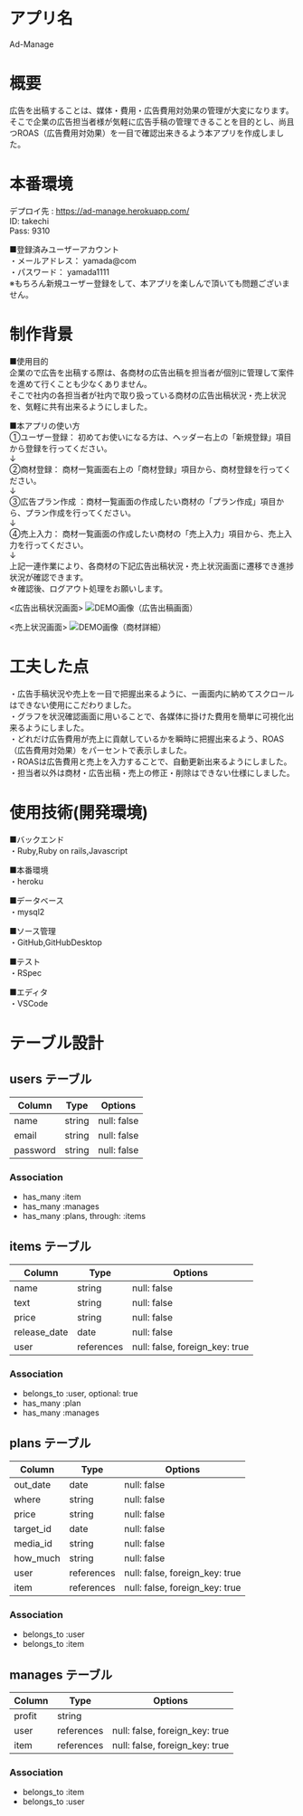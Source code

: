 # アプリ名
Ad-Manage

# 概要
広告を出稿することは、媒体・費用・広告費用対効果の管理が大変になります。<br>
そこで企業の広告担当者様が気軽に広告手稿の管理できることを目的とし、尚且つROAS（広告費用対効果）を一目で確認出来きるよう本アプリを作成しました。　　

# 本番環境
デプロイ先 : https://ad-manage.herokuapp.com/<br>
ID: takechi<br>
Pass: 9310<br>

■登録済みユーザーアカウント<br>
・メールアドレス： yamada@com<br>
・パスワード： yamada1111<br>
※もちろん新規ユーザー登録をして、本アプリを楽しんで頂いても問題ございません。

# 制作背景
■使用目的<br>
企業ので広告を出稿する際は、各商材の広告出稿を担当者が個別に管理して案件を進めて行くことも少なくありません。<br>
そこで社内の各担当者が社内で取り扱っている商材の広告出稿状況・売上状況を、気軽に共有出来るようにしました。<br>

■本アプリの使い方<br>
①ユーザー登録： 初めてお使いになる方は、ヘッダー右上の「新規登録」項目から登録を行ってください。<br>
↓<br>
②商材登録： 商材一覧画面右上の「商材登録」項目から、商材登録を行ってください。<br>
↓<br>
③広告プラン作成 ：商材一覧画面の作成したい商材の「プラン作成」項目から、プラン作成を行ってください。<br>
↓<br>
④売上入力： 商材一覧画面の作成したい商材の「売上入力」項目から、売上入力を行ってください。<br>
↓<br>
上記一連作業により、各商材の下記広告出稿状況・売上状況画面に遷移でき進捗状況が確認できます。<br>
☆確認後、ログアウト処理をお願いします。<br>

<広告出稿状況画面>
![DEMO画像（広告出稿画面）](https://i.gyazo.com/e64cd1824440862d743c91429e23adb7.jpg)

<売上状況画面>
![DEMO画像（商材詳細）](https://i.gyazo.com/04ba41e5234b4639b496f4bad79112cf.jpg)

# 工夫した点
・広告手稿状況や売上を一目で把握出来るように、ー画面内に納めてスクロールはできない使用にこだわりました。<br>
・グラフを状況確認画面に用いることで、各媒体に掛けた費用を簡単に可視化出来るようにしました。<br>
・どれだけ広告費用が売上に貢献しているかを瞬時に把握出来るよう、ROAS（広告費用対効果）をパーセントで表示しました。<br>
・ROASは広告費用と売上を入力することで、自動更新出来るようにしました。<br>
・担当者以外は商材・広告出稿・売上の修正・削除はできない仕様にしました。<br>

# 使用技術(開発環境)				
■バックエンド<br>
・Ruby,Ruby on rails,Javascript

■本番環境<br>
・heroku

■データベース<br>
・mysql2

■ソース管理<br>
・GitHub,GitHubDesktop

■テスト<br>
・RSpec

■エディタ<br>
・VSCode	

# テーブル設計

## users テーブル

| Column   | Type   | Options     |
| -------- | ------ | ----------- |
| name     | string | null: false |
| email    | string | null: false |
| password | string | null: false |

### Association

- has_many :item
- has_many :manages
- has_many :plans, through: :items

## items テーブル

| Column       | Type   | Options     |
| ------------ | ------ | ----------- |
| name         | string | null: false |
| text         | string | null: false |
| price        | string | null: false |
| release_date | date   | null: false |
| user         | references | null: false, foreign_key: true |

### Association

- belongs_to :user, optional: true
- has_many :plan
- has_many :manages

## plans テーブル

| Column       | Type   | Options     |
| ------------ | ------ | ----------- |
| out_date     | date   | null: false |
| where        | string | null: false |
| price        | string | null: false |
| target_id    | date   | null: false |
| media_id     | string | null: false |
| how_much     | string | null: false |
| user         | references | null: false, foreign_key: true |
| item         | references | null: false, foreign_key: true |

### Association

- belongs_to :user
- belongs_to :item

## manages テーブル

| Column  | Type       | Options                        |
| ------- | ---------- | ------------------------------ |
| profit  | string     |                                |
| user    | references | null: false, foreign_key: true |
| item    | references | null: false, foreign_key: true |

### Association

- belongs_to :item
- belongs_to :user



